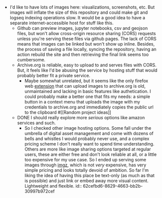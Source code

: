 - I'd like to have lots of images here: visualizations, screenshots, etc. But images will inflate the size of this repository and could make git and logseq indexing operations slow. It would be a good idea to have a separate internet-accessible host for stuff like this.
	- Github can preview images, jupyter notebooks, csv and geojson files, but won't allow cross-origin resource sharing (CORS) requests unless you're serving these files via github pages. The lack of CORS means that images can be linked but won't show up inline. Besides, the process of saving a file locally,  syncing the repository, having an action rebuild the site and then retrieving the final link seems too cumbersome.
	- Archive.org is reliable, easy to upload to and serves files with CORS. But, it feels like I'd be abusing the service by hosting stuff that would probably better fit a private service.
		- Maybe somewhat unrelated, but it seems like the only firefox web [extension](https://github.com/thefoofighter/The-Archiver-WebExtension) that can upload images to archive.org is old, unmaintained and lacking in basic features like authetication. I could probably make a better one that fits my needs: a simple button in a context menu that uploads the image with my credentials to archive.org and immediately copies the public url to the clipboard #[[Random project ideas]]
	- DONE I should really explore more _serious_ options like amazon services and such.
		- So I checked other image hosting options. Some fall under the umbrella of digital asset management and come with dozens of bells and whistles I would probably never use, and a complex pricing scheme I don't really want to spend time understanding. Others are more like image sharing options targeted at regular users, these are either free and don't look reliable at all, or a little too expensive for my use case. So I ended up serving some images through [imgz](https://imgz.org/), which is not _very_ expensive, has very simple pricing and looks totally devoid of ambition. So far I'm liking the idea of having this place be text-only (as much as that is possible) and just link or embed away more visual content. Lightweight and flexible.
		  id:: 62cefbd6-8629-4663-bb2b-30997b972cef